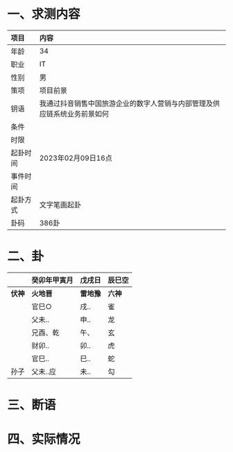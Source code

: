 # 一、求测内容
|项目|内容|
|:-|:-|
|年龄|34|
|职业|IT|
|性别|男|
|策项|项目前景|
|钥语|我通过抖音销售中国旅游企业的数字人营销与内部管理及供应链系统业务前景如何|
|条件||
|时限||
|起卦时间|2023年02月09日16点|
|事件时间||
|起卦方式|文字笔画起卦|
|卦码|386卦|

# 二、卦
||癸卯年甲寅月|戊戌日|辰巳空|
|:-|:-|:-|:-|
|**伏神**|**火地晋**|**雷地豫**|**六神**|
||官巳○|戌..|雀|
||父未..|申..|龙|
||兄酉、乾|午、|玄|
||财卯..|卯..|虎|
||官巳..|巳..|蛇|
|孙子|父未..应|未..|勾|


# 三、断语

# 四、实际情况